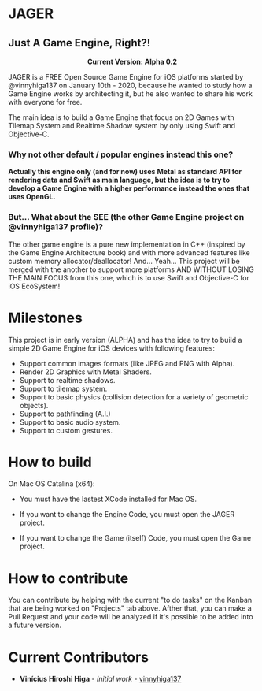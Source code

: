 # JAGER
## Just A Game Engine, Right?!

<p align="center"><b>Current Version: Alpha 0.2</b></p>

JAGER is a FREE Open Source Game Engine for iOS platforms started by @vinnyhiga137 on January 10th - 2020, because he wanted to study how a Game Engine works by architecting it, but he also wanted to share his work with everyone for free.

The main idea is to build a Game Engine that focus on 2D Games with Tilemap System and Realtime Shadow system by only using Swift and Objective-C.

### Why not other default / popular engines instead this one?

**Actually this engine only (and for now) uses Metal as standard API for rendering data and Swift as main language, but the idea is to try to develop a Game Engine with a higher performance instead the ones that uses OpenGL.**

### But... What about the SEE (the other Game Engine project on @vinnyhiga137 profile)?

The other game engine is a pure new implementation in C++ (inspired by the Game Engine Architecture book) and with more advanced features like custom memory allocator/deallocator! And... Yeah... This project will be merged with the another to support more platforms AND WITHOUT LOSING THE MAIN FOCUS from this one, which is to use Swift and Objective-C for iOS EcoSystem!

# Milestones

This project is in early version (ALPHA) and has the idea to try to build a simple 2D Game Engine for iOS devices with following features:

* Support common images formats (like JPEG and PNG with Alpha).
* Render 2D Graphics with Metal Shaders.
* Support to realtime shadows.
* Support to tilemap system.
* Support to basic physics (collision detection for a variety of geometric objects).
* Support to pathfinding (A.I.)
* Support to basic audio system.
* Support to custom gestures.

# How to build

On Mac OS Catalina (x64):

* You must have the lastest XCode installed for Mac OS.

* If you want to change the Engine Code, you must open the JAGER project.

* If you want to change the Game (itself) Code, you must open the Game project.

# How to contribute

You can contribute by helping with the current "to do tasks" on the Kanban that are being worked on "Projects" tab above.  Afther that, you can make a Pull Request and your code will be analyzed if it's possible to be added into a future version.

# Current Contributors

* **Vinícius Hiroshi Higa** - *Initial work* - [vinnyhiga137](https://github.com/vinnyhiga137)
